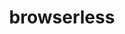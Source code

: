 ---
blog: https://docs.browserless.io/blog/
codehost: https://github.com/joelgriffith/browserless
logohandle: browserlessio
sort: browserless
title: browserless
twitter: https://x.com/browserless
website: https://www.browserless.io/
---